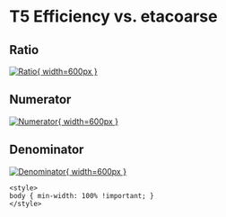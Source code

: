 # T5 Efficiency vs. etacoarse

## Ratio

[![Ratio](../mtv/var/T5_eff_etacoarse.png){ width=600px }](../mtv/var/T5_eff_etacoarse.pdf)

## Numerator

[![Numerator](../mtv/num/T5_eff_etacoarse_num.png){ width=600px }](../mtv/num/T5_eff_etacoarse_num.pdf)

## Denominator

[![Denominator](../mtv/den/T5_eff_etacoarse_den.png){ width=600px }](../mtv/den/T5_eff_etacoarse_den.pdf)


``` {=html}
<style>
body { min-width: 100% !important; }
</style>
```
